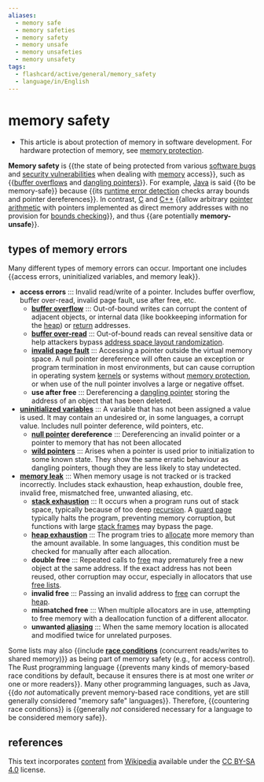 ```yaml
---
aliases:
  - memory safe
  - memory safeties
  - memory safety
  - memory unsafe
  - memory unsafeties
  - memory unsafety
tags:
  - flashcard/active/general/memory_safety
  - language/in/English
---
```


# memory safety

- This article is about protection of memory in software development. For hardware protection of memory, see [memory protection](memory%20protection.md).

__Memory safety__ is {{the state of being protected from various [software bugs](software%20bug.md) and [security vulnerabilities](vulnerability%20(computer%20security).md) when dealing with [memory](random-access%20memory.md) access}}, such as {{[buffer overflows](buffer%20overflow.md) and [dangling pointers](dangling%20pointer.md)}}. For example, [Java](java%20(programming%20language).md) is said {{to be memory-safe}} because {{its [runtime error detection](runtime%20error%20detection.md) checks array bounds and pointer dereferences}}. In contrast, [C](c%20(programming%20language).md) and [C++](C++.md) {{allow arbitrary [pointer arithmetic](pointer%20(computer%20programming).md) with pointers implemented as direct memory addresses with no provision for [bounds checking](bounds%20checking.md)}}, and thus {{are potentially __memory-unsafe__}}. <!--SR:!2024-09-20,16,290!2024-09-21,17,290!2024-09-18,14,290!2024-09-19,15,290!2024-09-19,15,290!2024-09-19,15,290-->

## types of memory errors

Many different types of memory errors can occur. Important one includes {{access errors, uninitialized variables, and memory leak}}. <!--SR:!2024-09-19,15,290-->

- __access errors__ ::: Invalid read/write of a pointer. Includes buffer overflow, buffer over-read, invalid page fault, use after free, etc. <!--SR:!2024-09-19,15,290!2024-09-21,17,290-->
  - __[buffer overflow](buffer%20overflow.md)__ ::: Out-of-bound writes can corrupt the content of adjacent objects, or internal data (like bookkeeping information for the [heap](memory%20management.md#HEAP)) or [return](return%20statement.md) addresses. <!--SR:!2024-09-20,16,290!2024-09-17,13,290-->
  - __[buffer over-read](buffer%20over-read.md)__ ::: Out-of-bound reads can reveal sensitive data or help attackers bypass [address space layout randomization](address%20space%20layout%20randomization.md). <!--SR:!2024-09-17,13,290!2024-09-18,14,290-->
  - __[invalid page fault](page%20fault.md#invalid)__ ::: Accessing a pointer outside the virtual memory space. A null pointer dereference will often cause an exception or program termination in most environments, but can cause corruption in operating system [kernels](kernel%20(operating%20system).md) or systems without [memory protection](memory%20protection.md), or when use of the null pointer involves a large or negative offset. <!--SR:!2024-09-21,17,290!2024-09-13,10,270-->
  - __use after free__ ::: Dereferencing a [dangling pointer](dangling%20pointer.md) storing the address of an object that has been deleted. <!--SR:!2024-09-17,13,290!2024-09-20,16,290-->
- __[uninitialized variables](uninitialized%20variable.md)__ ::: A variable that has not been assigned a value is used. It may contain an undesired or, in some languages, a corrupt value. Includes null pointer deference, wild pointers, etc. <!--SR:!2024-09-05,2,230!2024-09-18,14,290-->
  - __[null pointer](null%20pointer.md) dereference__ ::: Dereferencing an invalid pointer or a pointer to memory that has not been allocated <!--SR:!2024-09-18,14,290!2024-09-19,15,290-->
  - __[wild pointers](dangling%20pointer.md)__ ::: Arises when a pointer is used prior to initialization to some known state. They show the same erratic behaviour as dangling pointers, though they are less likely to stay undetected. <!--SR:!2024-09-20,16,290!2024-09-15,12,270-->
- __[memory leak](memory%20leak.md)__ ::: When memory usage is not tracked or is tracked incorrectly. Includes stack exhaustion, heap exhaustion, double free, invalid free, mismatched free, unwanted aliasing, etc. <!--SR:!2024-09-18,14,290!2024-09-19,15,290-->
  - __[stack exhaustion](stack%20overflow.md)__ ::: It occurs when a program runs out of stack space, typically because of too deep [recursion](recursion%20(computer%20science).md). A [guard page](memory%20protection.md) typically halts the program, preventing memory corruption, but functions with large [stack frames](call%20stack.md#STACK-FRAME) may bypass the page. <!--SR:!2024-09-21,17,290!2024-09-16,13,270-->
  - __[heap exhaustion](out%20of%20memory.md)__ ::: The program tries to [allocate](memory%20management.md) more memory than the amount available. In some languages, this condition must be checked for manually after each allocation. <!--SR:!2024-09-20,16,290!2024-09-20,16,290-->
  - __double free__ ::: Repeated calls to [free](c%20dynamic%20memory%20allocation.md) may prematurely free a new object at the same address. If the exact address has not been reused, other corruption may occur, especially in allocators that use [free lists](free%20list.md). <!--SR:!2024-09-12,9,270!2024-09-14,10,270-->
  - __invalid free__ ::: Passing an invalid address to [free](c%20dynamic%20memory%20allocation.md) can corrupt the [heap](memory%20management.md#heap). <!--SR:!2024-09-18,14,290!2024-09-12,9,270-->
  - __mismatched free__ ::: When multiple allocators are in use, attempting to free memory with a deallocation function of a different allocator. <!--SR:!2024-09-17,13,290!2024-09-17,13,290-->
  - __unwanted [aliasing](aliasing%20(computing).md)__ ::: When the same memory location is allocated and modified twice for unrelated purposes. <!--SR:!2024-09-14,11,270!2024-09-15,11,270-->

Some lists may also {{include __[race conditions](race%20condition.md)__ (concurrent reads/writes to shared memory)}} as being part of memory safety (e.g., for access control). The Rust programming language {{prevents many kinds of memory-based race conditions by default, because it ensures there is at most one writer _or_ one or more readers}}. Many other programming languages, such as Java, {{do _not_ automatically prevent memory-based race conditions, yet are still generally considered "memory safe" languages}}. Therefore, {{countering race conditions}} is {{generally _not_ considered necessary for a language to be considered memory safe}}. <!--SR:!2024-09-21,17,290!2024-09-21,17,290!2024-09-17,13,290!2024-09-20,16,290!2024-09-20,16,290-->

## references

This text incorporates [content](https://en.wikipedia.org/wiki/memory_safety) from [Wikipedia](Wikipedia.md) available under the [CC BY-SA 4.0](https://creativecommons.org/licenses/by-sa/4.0/) license.
